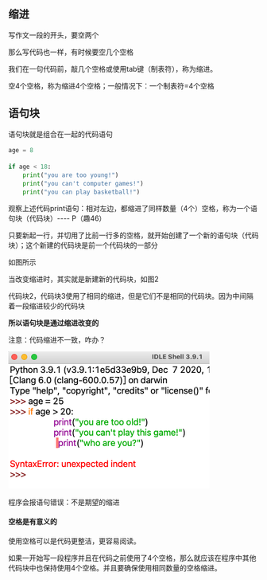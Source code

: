 

## 缩进

写作文一段的开头，要空两个



那么写代码也一样，有时候要空几个空格



我们在一句代码前，敲几个空格或使用tab键（制表符），称为缩进。

空4个空格，称为缩进4个空格；一般情况下：一个制表符=4个空格



## 语句块

语句块就是组合在一起的代码语句

```python
age = 8

if age < 18:
    print("you are too young!")
    print("you can't computer games!")
    print("you can play basketball!")
```



观察上述代码print语句：相对左边，都缩进了同样数量（4个）空格，称为一个语句块（代码块）---- P（趣46）



只要新起一行，并切用了比前一行多的空格，就开始创建了一个新的语句块（代码块）；这个新建的代码块是前一个代码块的一部分

如图所示



当改变缩进时，其实就是新建新的代码块，如图2





代码块2，代码块3使用了相同的缩进，但是它们不是相同的代码块。因为中间隔着一段缩进较少的代码块



**所以语句块是通过缩进改变的**



注意：代码缩进不一致，咋办？

![](./res/block.png)

程序会报语句错误：不是期望的缩进



#### 空格是有意义的

使用空格可以是代码更整洁，更容易阅读。

如果一开始写一段程序并且在代码之前使用了4个空格，那么就应该在程序中其他代码块中也保持使用4个空格。并且要确保使用相同数量的空格缩进。